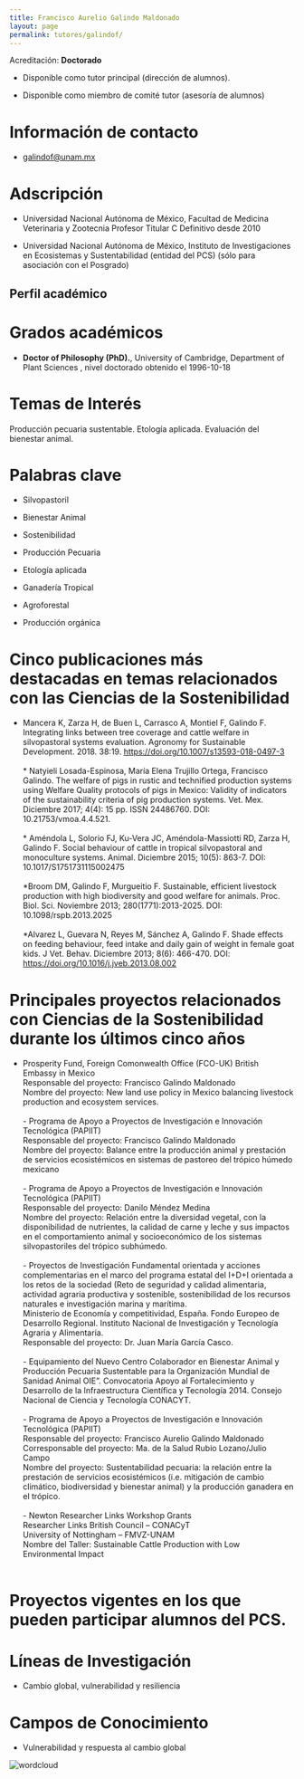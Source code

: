 ```yaml
---
title: Francisco Aurelio Galindo Maldonado
layout: page
permalink: tutores/galindof/
---
```


Acreditación: **Doctorado**


 - Disponible como tutor principal (dirección de alumnos).


 - Disponible como miembro de comité tutor (asesoría de alumnos)





# Información de contacto

 - <galindof@unam.mx>





# Adscripción


 - Universidad Nacional Autónoma de México, Facultad de Medicina Veterinaria y Zootecnia     Profesor Titular C Definitivo desde 2010
 

 - Universidad Nacional Autónoma de México, Instituto de Investigaciones en Ecosistemas y Sustentabilidad (entidad del PCS) (sólo para asociación con el Posgrado)  





## Perfil académico


# Grados académicos


 - **Doctor of Philosophy (PhD).**, University of Cambridge, Department of Plant Sciences , nivel doctorado obtenido el 1996-10-18




# Temas de Interés

Producción pecuaria sustentable. 
Etología aplicada. 
Evaluación del bienestar animal.



# Palabras clave


 - Silvopastoril

 - Bienestar Animal

 - Sostenibilidad

 - Producción Pecuaria

 - Etología aplicada

 - Ganadería Tropical

 - Agroforestal 

 - Producción orgánica




# Cinco publicaciones más destacadas en temas relacionados con las Ciencias de la Sostenibilidad

* Mancera K, Zarza H, de Buen L, Carrasco A, Montiel F, Galindo F. Integrating  links between tree coverage and cattle welfare in silvopastoral systems evaluation. Agronomy for Sustainable Development. 2018. 38:19. https://doi.org/10.1007/s13593-018-0497-3<br /><br />* Natyieli Losada-Espinosa, María Elena Trujillo Ortega, Francisco Galindo. The welfare of pigs in rustic and technified production systems using Welfare Quality protocols of pigs in Mexico: Validity of indicators of the sustainability criteria of pig production systems. Vet. Mex. Diciembre 2017; 4(4): 15 pp. ISSN 24486760. DOI: 10.21753/vmoa.4.4.521.<br /><br />* Améndola L, Solorio FJ, Ku-Vera JC, Améndola-Massiotti RD, Zarza H, Galindo F. Social behaviour of cattle in tropical silvopastoral and monoculture systems. Animal. Diciembre 2015; 10(5): 863-7. DOI: 10.1017/S1751731115002475<br /><br />*Broom DM, Galindo F, Murgueitio F. Sustainable, efficient livestock production with high biodiversity and good welfare for animals. Proc. Biol. Sci. Noviembre 2013; 280(1771):2013-2025. DOI: 10.1098/rspb.2013.2025<br /><br />*Alvarez L, Guevara N, Reyes M, Sánchez A, Galindo F. Shade effects on feeding behaviour, feed intake and daily gain of weight in female goat kids. J Vet. Behav. Diciembre 2013; 8(6): 466-470. DOI: https://doi.org/10.1016/j.jveb.2013.08.002




# Principales proyectos relacionados con Ciencias de la Sostenibilidad durante los últimos cinco años

- Prosperity Fund, Foreign Comonwealth Office (FCO-UK) British Embassy in Mexico<br />Responsable del proyecto: Francisco Galindo Maldonado<br />Nombre del proyecto: New land use policy in Mexico balancing livestock production and ecosystem services.<br /><br />- Programa de Apoyo a Proyectos de Investigación e Innovación Tecnológica (PAPIIT)<br />Responsable del proyecto: Francisco Galindo Maldonado<br />Nombre del proyecto: Balance entre la producción animal y prestación de servicios ecosistémicos en sistemas de pastoreo del trópico húmedo mexicano<br /><br />- Programa de Apoyo a Proyectos de Investigación e Innovación Tecnológica (PAPIIT)<br />Responsable del proyecto: Danilo Méndez Medina<br />Nombre del proyecto: Relación entre la diversidad vegetal, con la disponibilidad de nutrientes, la  calidad de carne y leche y sus impactos en el comportamiento animal y socioeconómico de los sistemas silvopastoriles del trópico subhúmedo.<br /><br />- Proyectos de Investigación Fundamental orientada y acciones complementarias en el marco del programa estatal del I+D+I orientada a los retos de la sociedad (Reto de seguridad y calidad alimentaria, actividad agraria productiva y sostenible, sostenibilidad de los recursos naturales e investigación marina y marítima.<br />Ministerio de Economía y competitividad, España. Fondo Europeo de Desarrollo Regional. Instituto Nacional de Investigación y Tecnología Agraria y Alimentaria. <br />Responsable del proyecto: Dr. Juan María García Casco.<br /><br />- Equipamiento del Nuevo Centro Colaborador en Bienestar Animal y Producción Pecuaria Sustentable para la Organización Mundial de Sanidad Animal OIE”. Convocatoria Apoyo al Fortalecimiento y Desarrollo de la Infraestructura Científica y Tecnología 2014. Consejo Nacional de Ciencia y Tecnología CONACYT.<br /><br />- Programa de Apoyo a Proyectos de Investigación e Innovación Tecnológica (PAPIIT)<br />Responsable del proyecto: Francisco Aurelio Galindo Maldonado<br />Corresponsable del proyecto: Ma. de la Salud Rubio Lozano/Julio Campo <br />Nombre del proyecto: Sustentabilidad pecuaria: la relación entre la prestación de servicios ecosistémicos (i.e. mitigación de cambio climático, biodiversidad y bienestar animal) y la producción ganadera en el trópico.<br /><br />- Newton Researcher Links Workshop Grants <br />Researcher Links British Council – CONACyT<br />University of Nottingham – FMVZ-UNAM<br />Nombre del Taller: Sustainable Cattle Production with Low Environmental Impact<br /><br />




# Proyectos vigentes en los que pueden participar alumnos del PCS.






# Líneas de Investigación


 - Cambio global, vulnerabilidad y resiliencia





# Campos de Conocimiento

 - Vulnerabilidad y respuesta al cambio global



![wordcloud](https://sostenibilidad.posgrado.unam.mx/media/perfil-academico/116/wordcloud.png)
